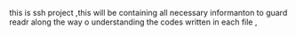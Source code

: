 
this is ssh project 
,this will be containing all necessary informanton to guard readr along the way o understanding the codes  written in each file ,
